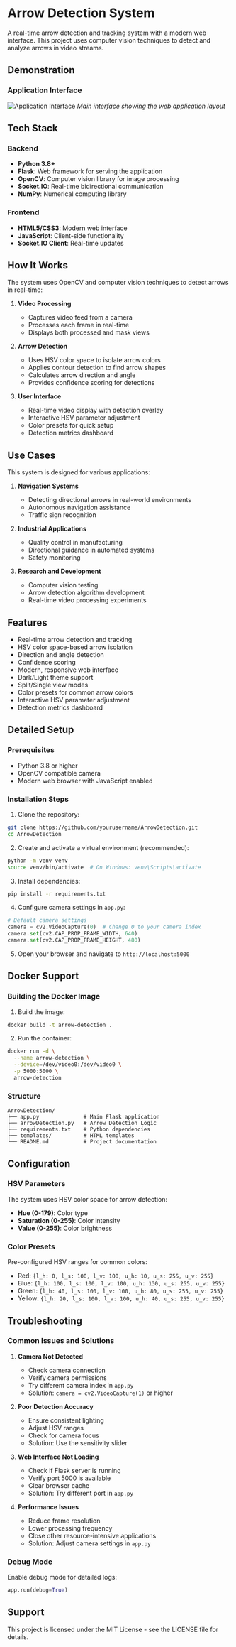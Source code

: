 # Arrow Detection System

A real-time arrow detection and tracking system with a modern web interface. This project uses computer vision techniques to detect and analyze arrows in video streams.

## Demonstration

### Application Interface
![Application Interface](Demo.png)
*Main interface showing the web application layout*

## Tech Stack

### Backend
- **Python 3.8+**
- **Flask**: Web framework for serving the application
- **OpenCV**: Computer vision library for image processing
- **Socket.IO**: Real-time bidirectional communication
- **NumPy**: Numerical computing library

### Frontend
- **HTML5/CSS3**: Modern web interface
- **JavaScript**: Client-side functionality
- **Socket.IO Client**: Real-time updates

## How It Works

The system uses OpenCV and computer vision techniques to detect arrows in real-time:

1. **Video Processing**
   - Captures video feed from a camera
   - Processes each frame in real-time
   - Displays both processed and mask views

2. **Arrow Detection**
   - Uses HSV color space to isolate arrow colors
   - Applies contour detection to find arrow shapes
   - Calculates arrow direction and angle
   - Provides confidence scoring for detections

3. **User Interface**
   - Real-time video display with detection overlay
   - Interactive HSV parameter adjustment
   - Color presets for quick setup
   - Detection metrics dashboard

## Use Cases

This system is designed for various applications:

1. **Navigation Systems**
   - Detecting directional arrows in real-world environments
   - Autonomous navigation assistance
   - Traffic sign recognition

2. **Industrial Applications**
   - Quality control in manufacturing
   - Directional guidance in automated systems
   - Safety monitoring

3. **Research and Development**
   - Computer vision testing
   - Arrow detection algorithm development
   - Real-time video processing experiments

## Features

- Real-time arrow detection and tracking
- HSV color space-based arrow isolation
- Direction and angle detection
- Confidence scoring
- Modern, responsive web interface
- Dark/Light theme support
- Split/Single view modes
- Color presets for common arrow colors
- Interactive HSV parameter adjustment
- Detection metrics dashboard

## Detailed Setup

### Prerequisites
- Python 3.8 or higher
- OpenCV compatible camera
- Modern web browser with JavaScript enabled

### Installation Steps

1. Clone the repository:
```bash
git clone https://github.com/yourusername/ArrowDetection.git
cd ArrowDetection
```

2. Create and activate a virtual environment (recommended):
```bash
python -m venv venv
source venv/bin/activate  # On Windows: venv\Scripts\activate
```

3. Install dependencies:
```bash
pip install -r requirements.txt
```

4. Configure camera settings in `app.py`:
```python
# Default camera settings
camera = cv2.VideoCapture(0)  # Change 0 to your camera index
camera.set(cv2.CAP_PROP_FRAME_WIDTH, 640)
camera.set(cv2.CAP_PROP_FRAME_HEIGHT, 480)
```

5. Open your browser and navigate to `http://localhost:5000`

## Docker Support

### Building the Docker Image

1. Build the image:
```bash
docker build -t arrow-detection .
```

2. Run the container:
```bash
docker run -d \
  --name arrow-detection \
  --device=/dev/video0:/dev/video0 \
  -p 5000:5000 \
  arrow-detection
```

### Structure
```
ArrowDetection/
├── app.py              # Main Flask application
├── arrowDetection.py   # Arrow Detection Logic
├── requirements.txt    # Python dependencies
├── templates/          # HTML templates
└── README.md           # Project documentation
```

## Configuration

### HSV Parameters
The system uses HSV color space for arrow detection:
- **Hue (0-179)**: Color type
- **Saturation (0-255)**: Color intensity
- **Value (0-255)**: Color brightness

### Color Presets
Pre-configured HSV ranges for common colors:
- Red: `{l_h: 0, l_s: 100, l_v: 100, u_h: 10, u_s: 255, u_v: 255}`
- Blue: `{l_h: 100, l_s: 100, l_v: 100, u_h: 130, u_s: 255, u_v: 255}`
- Green: `{l_h: 40, l_s: 100, l_v: 100, u_h: 80, u_s: 255, u_v: 255}`
- Yellow: `{l_h: 20, l_s: 100, l_v: 100, u_h: 40, u_s: 255, u_v: 255}`

## Troubleshooting

### Common Issues and Solutions

1. **Camera Not Detected**
   - Check camera connection
   - Verify camera permissions
   - Try different camera index in `app.py`
   - Solution: `camera = cv2.VideoCapture(1)` or higher

2. **Poor Detection Accuracy**
   - Ensure consistent lighting
   - Adjust HSV ranges
   - Check for camera focus
   - Solution: Use the sensitivity slider

3. **Web Interface Not Loading**
   - Check if Flask server is running
   - Verify port 5000 is available
   - Clear browser cache
   - Solution: Try different port in `app.py`

4. **Performance Issues**
   - Reduce frame resolution
   - Lower processing frequency
   - Close other resource-intensive applications
   - Solution: Adjust camera settings in `app.py`

### Debug Mode
Enable debug mode for detailed logs:
```python
app.run(debug=True)
```

## Support
This project is licensed under the MIT License - see the LICENSE file for details.
